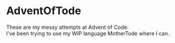 # AdventOfTode
These are my messy attempts at Advent of Code.<br>
I've been trying to use my WIP language MotherTode where I can.
